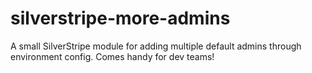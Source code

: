 # silverstripe-more-admins
A small SilverStripe module for adding multiple default admins through environment config. Comes handy for dev teams!
